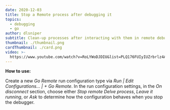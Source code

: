 ```yaml
---
date: 2020-12-03
title: Stop a Remote process after debugging it
topics:
  - debugging
  - go
author: dlsniper
subtitle: Clean-up processes after interacting with them in remote debugging scenarios
thumbnail: ./thumbnail.png
cardThumbnail: ./card.png
video: >-
  https://www.youtube.com/watch?v=RoLYWoDJDIU&list=PLQ176FUIyIUZrbrlz4AY1V8VzBJKZyVlW&index=147
---
```


**How to use:**

Create a new _Go Remote_ run configuration type via _Run | Edit Configurations... | + Go Remote_. In the run configuration settings, in the _On disconnect_ section, choose either _Stop remote Delve process_, _Leave it running_, or _Ask_ to determine how the configuration behaves when you stop the debugger.
